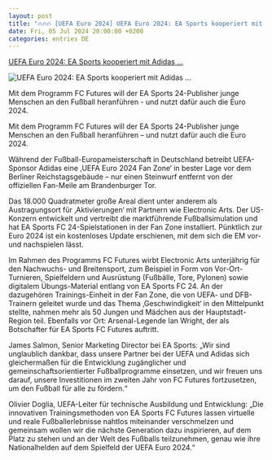 ```yaml
---
layout: post
title: "🔥🔥🔥 [UEFA Euro 2024] UEFA Euro 2024: EA Sports kooperiert mit Adidas ..."
date: Fri, 05 Jul 2024 20:00:00 +0200
categories: entries DE
---
```

[UEFA Euro 2024: EA Sports kooperiert mit Adidas ...](https://www.gameswirtschaft.de/sport/uefa-euro-2024-ea-sports-adidas-050724/)

![UEFA Euro 2024: EA Sports kooperiert mit Adidas ...](https://www.gameswirtschaft.de/wp-content/uploads/2024/07/EA-Sports-FC-Adidas-Euro-2024-050724.jpg)

Mit dem Programm FC Futures will der EA Sports 24-Publisher junge Menschen an den Fußball heranführen - und nutzt dafür auch die Euro 2024.

Mit dem Programm FC Futures will der EA Sports 24-Publisher junge Menschen an den Fußball heranführen – und nutzt dafür auch die Euro 2024.

Während der Fußball-Europameisterschaft in Deutschland betreibt UEFA-Sponsor Adidas eine ‚UEFA Euro 2024 Fan Zone‘ in bester Lage vor dem Berliner Reichstagsgebäude – nur einen Steinwurf entfernt von der offiziellen Fan-Meile am Brandenburger Tor.

Das 18.000 Quadratmeter große Areal dient unter anderem als Austragungsort für ‚Aktivierungen‘ mit Partnern wie Electronic Arts. Der US-Konzern entwickelt und vertreibt die marktführende Fußballsimulation und hat EA Sports FC 24-Spielstationen in der Fan Zone installiert. Pünktlich zur Euro 2024 ist ein kostenloses Update erschienen, mit dem sich die EM vor- und nachspielen lässt.

Im Rahmen des Programms FC Futures wirbt Electronic Arts unterjährig für den Nachwuchs- und Breitensport, zum Beispiel in Form von Vor-Ort-Turnieren, Spielfeldern und Ausrüstung (Fußbälle, Tore, Pylonen) sowie digitalem Übungs-Material entlang von EA Sports FC 24. An der dazugehören Trainings-Einheit in der Fan Zone, die von UEFA- und DFB-Trainern geleitet wurde und das Thema ‚Geschwindigkeit‘ in den Mittelpunkt stellte, nahmen mehr als 50 Jungen und Mädchen aus der Hauptstadt-Region teil. Ebenfalls vor Ort: Arsenal-Legende Ian Wright, der als Botschafter für EA Sports FC Futures auftritt.

James Salmon, Senior Marketing Director bei EA Sports: „Wir sind unglaublich dankbar, dass unsere Partner bei der UEFA und Adidas sich gleichermaßen für die Entwicklung zugänglicher und gemeinschaftsorientierter Fußballprogramme einsetzen, und wir freuen uns darauf, unsere Investitionen im zweiten Jahr von FC Futures fortzusetzen, um den Fußball für alle zu fördern.“

Olivier Doglia, UEFA-Leiter für technische Ausbildung und Entwicklung: „Die innovativen Trainingsmethoden von EA Sports FC Futures lassen virtuelle und reale Fußballerlebnisse nahtlos miteinander verschmelzen und gemeinsam wollen wir die nächste Generation dazu inspirieren, auf dem Platz zu stehen und an der Welt des Fußballs teilzunehmen, genau wie ihre Nationalhelden auf dem Spielfeld der UEFA Euro 2024.“

